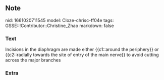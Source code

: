 ## Note
nid: 1661020711545
model: Cloze-chrisc-ff04e
tags: GSSE::!Contributor::Christine_Zhao
markdown: false

### Text
<div>
  <div>
    <div>
      Incisions in the diaphragm are made either {{c1::around the
      periphery}} or {{c2::radially towards the site of entry of
      the main nerve}} to avoid cutting across the major branches
    </div>
  </div>
</div>

### Extra

